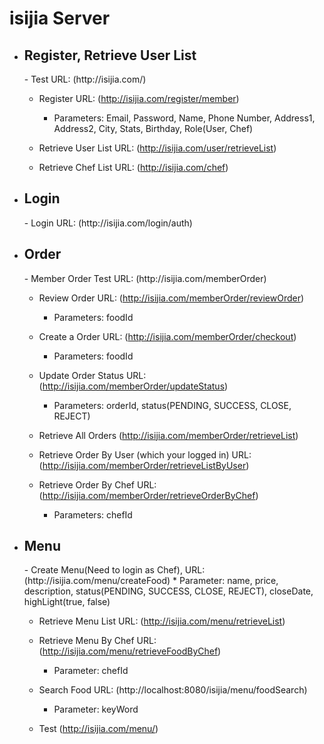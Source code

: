 isijia Server
============

* <h2>Register, Retrieve User List</h2>
    - Test URL: (http://isijia.com/)
    
    - Register URL: (http://isijia.com/register/member)
        * Parameters: Email, Password, Name, Phone Number, Address1, Address2, City, Stats, Birthday, Role(User, Chef)
    
    - Retrieve User List URL: (http://isijia.com/user/retrieveList)
    
    - Retrieve Chef List URL: (http://isijia.com/chef)


* <h2>Login</h2>
    - Login URL: (http://isijia.com/login/auth)


* <h2>Order</h2>
    - Member Order Test URL: (http://isijia.com/memberOrder)
    
    - Review Order URL: (http://isijia.com/memberOrder/reviewOrder)
        * Parameters: foodId
        
    - Create a Order URL: (http://isijia.com/memberOrder/checkout)
        * Parameters: foodId
        
    - Update Order Status URL: (http://isijia.com/memberOrder/updateStatus)
        * Parameters: orderId, status(PENDING, SUCCESS, CLOSE, REJECT)
        
    - Retrieve All Orders (http://isijia.com/memberOrder/retrieveList)
    
    - Retrieve Order By User (which your logged in) URL: (http://isijia.com/memberOrder/retrieveListByUser)
    
    - Retrieve Order By Chef URL: (http://isijia.com/memberOrder/retrieveOrderByChef)
        * Parameters: chefId
        
        
        
* <h2>Menu</h2>
    - Create Menu(Need to login as Chef), URL: (http://isijia.com/menu/createFood)
        * Parameter: name, price, description, status(PENDING, SUCCESS, CLOSE, REJECT), closeDate, highLight(true, false)
        
    - Retrieve Menu List URL: (http://isijia.com/menu/retrieveList)
    
    - Retrieve Menu By Chef URL: (http://isijia.com/menu/retrieveFoodByChef)
        * Parameter: chefId
        
    - Search Food URL: (http://localhost:8080/isijia/menu/foodSearch)
        * Parameter: keyWord
        
    - Test (http://isijia.com/menu/)
        
    